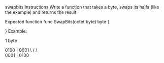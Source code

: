swapbits
Instructions
Write a function that takes a byte, swaps its halfs (like the example) and returns the result.

Expected function
func SwapBits(octet byte) byte {

}
Example:

1 byte

0100 | 0001
    \ /
    / \
0001 | 0100
